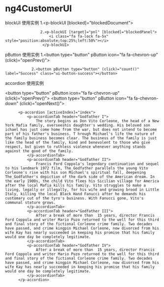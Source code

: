 # ng4CustomerUI

blockUI 使用实例     1.<p-blockUI [blocked]="blockedDocument"></p-blockUI>

                    2.<p-blockUI [target]="pnl" [blocked]="blockedPanel">
                        <i class="fa fa-lock fa-5x" style="position:absolute;top:25%;left:50%"></i>
                     </p-blockUI>
                     
pButton 使用实例
                1.<button type="button" pButton icon="fa fa-chevron-up" (click)="openPrev()"></button>
                
                2.<button pButton type="button" (click)="count()" label="Success" class="ui-button-success"></button>
                
accordion 使用实例
       <div style="margin-bottom: 1em">
              <button type="button" pButton icon="fa fa-chevron-up" (click)="openPrev()"></button>
              <button type="button" pButton icon="fa fa-chevron-down" (click)="openNext()"></button>
          </div>
              
          <p-accordion [activeIndex]="index">
              <p-accordionTab header="Godfather I">
                  The story begins as Don Vito Corleone, the head of a New York Mafia family, overseeshis daughter's wedding. His beloved son ichael has just come home from the war, but does not intend to become part of his father's business. T hrough Michael's life the nature of the family business becomes clear. The business of the family is just like the head of the family, kind and benevolent to those who give respect, but given to ruthless violence whenever anything stands against the good of the family.
              </p-accordionTab>
              <p-accordionTab header="Godfather II">
                  Francis Ford Coppola's legendary continuation and sequel to his landmark 1972 film, The_Godfather parallels the young Vito Corleone's rise with his son Michael's spiritual fall, deepening The_Godfather's depiction of the dark side of the American dream. In the early 1900s, the child Vito flees his Sicilian village for America after the local Mafia kills his family. Vito struggles to make a living, legally or illegally, for his wife and growing brood in Little Italy, killing the local Black Hand Fanucci after he demands his customary cut of the tyro's business. With Fanucci gone, Vito's communal stature grows.
              </p-accordionTab>
              <p-accordionTab header="Godfather III">
                  After a break of more than  15 years, director Francis Ford Coppola and writer Mario Puzo returned to the well for this third and final story of the fictional Corleone crime family. Two decades have passed, and crime kingpin Michael Corleone, now divorced from his wife Kay has nearly succeeded in keeping his promise that his family would one day be completely legitimate.
              </p-accordionTab>
              <p-accordionTab header="Godfather IV">
                  After a break of more than  15 years, director Francis Ford Coppola and writer Mario Puzo returned to the well for this third and final story of the fictional Corleone crime family. Two decades have passed, and crime kingpin Michael Corleone, now divorced from his wife Kay has nearly succeeded in keeping his promise that his family would one day be completely legitimate.
              </p-accordionTab>
          </p-accordion>
